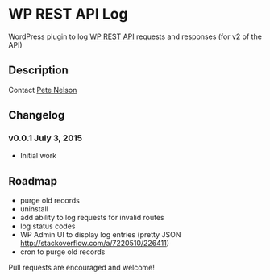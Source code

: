 # WP REST API Log

WordPress plugin to log [WP REST API](http://wp-api.org/) requests and responses (for v2 of the API)

## Description

Contact [Pete Nelson](https://twitter.com/gungeekatx)

## Changelog

### v0.0.1 July 3, 2015
- Initial work

## Roadmap

- purge old records
- uninstall
- add ability to log requests for invalid routes
- log status codes
- WP Admin UI to display log entries (pretty JSON http://stackoverflow.com/a/7220510/226411)
- cron to purge old records

Pull requests are encouraged and welcome!


